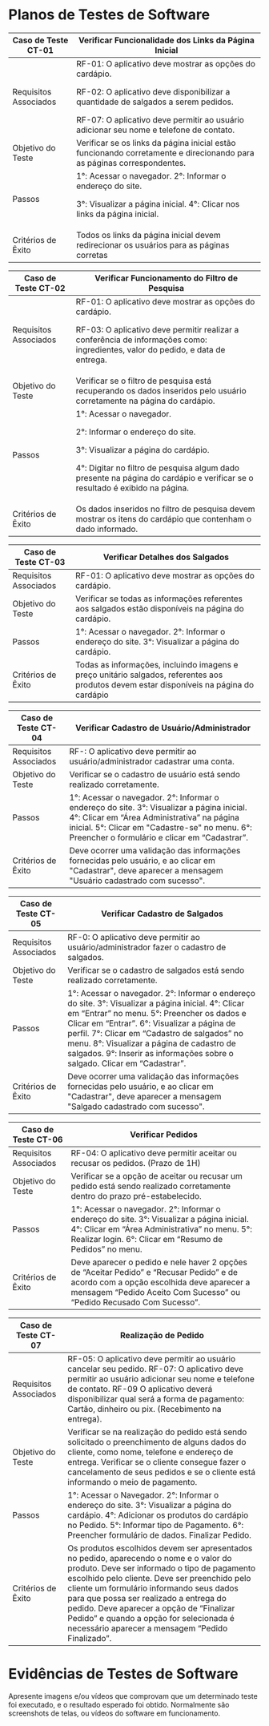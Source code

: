 # Planos de Testes de Software

| Caso de Teste CT-01| Verificar Funcionalidade dos Links da Página Inicial |
|-------------------|--------------------
| Requisitos Associados | RF-01: O aplicativo deve mostrar as opções do cardápio. <p>RF-02: O aplicativo deve disponibilizar a quantidade de salgados a serem pedidos.</p> RF-07: O aplicativo deve permitir ao usuário adicionar seu nome e telefone de contato.|
|Objetivo do Teste| Verificar se os links da página inicial estão funcionando corretamente e direcionando para as páginas correspondentes.
|Passos| 1°: Acessar o navegador. 2°: Informar o endereço do site. </p> 3°: Visualizar a página inicial. 4°: Clicar nos links da página inicial.</p>|
|Critérios de Êxito|Todos os links da página inicial devem redirecionar os usuários para as páginas corretas|

| Caso de Teste CT-02| Verificar Funcionamento do Filtro de Pesquisa |
|------------------|-------------------
|Requisitos Associados| RF-01: O aplicativo deve mostrar as opções do cardápio. <p>RF-03: O aplicativo deve permitir realizar a conferência de informações como: ingredientes, valor do pedido, e data de entrega. </p>
|Objetivo do Teste| Verificar se o filtro de pesquisa está recuperando os dados inseridos pelo usuário corretamente na página do cardápio.
|Passos| 1°: Acessar o navegador.<p>2°: Informar o endereço do site.</p>3°: Visualizar a página do cardápio.<p>4°: Digitar no filtro de pesquisa algum dado presente na página do cardápio e verificar se o resultado é exibido na página.</p>
|Critérios de Êxito| Os dados inseridos no filtro de pesquisa devem mostrar os itens do cardápio que contenham o dado informado.|

| Caso de Teste CT-03| Verificar Detalhes dos Salgados |
|-------------------|---------------
| Requisitos Associados | RF-01: O aplicativo deve mostrar as opções do cardápio.
| Objetivo do Teste | Verificar se todas as informações referentes aos salgados estão disponíveis na página do cardápio.
| Passos | 1°: Acessar o navegador. 2°: Informar o endereço do site. 3°: Visualizar a página do cardápio.
| Critérios de Êxito | Todas as informações, incluindo imagens e preço unitário salgados, referentes aos produtos devem estar disponíveis na página do cardápio |

| Caso de Teste CT-04| Verificar Cadastro de Usuário/Administrador |
| -------------- | -------------
| Requisitos Associados | RF-: O aplicativo deve permitir ao usuário/administrador cadastrar uma conta.
| Objetivo do Teste | Verificar se o cadastro de usuário está sendo realizado corretamente.
| Passos | 1°: Acessar o navegador. 2°: Informar o endereço do site. 3°: Visualizar a página inicial. 4°: Clicar em “Área Administrativa” na página inicial. 5°: Clicar em "Cadastre-se" no menu. 6°: Preencher o formulário e clicar em “Cadastrar”.
| Critérios de Êxito | Deve ocorrer uma validação das informações fornecidas pelo usuário, e ao clicar em "Cadastrar", deve aparecer a mensagem "Usuário cadastrado com sucesso".|

| Caso de Teste CT-05| Verificar Cadastro de Salgados |
| --------- |---------------------
| Requisitos Associados | RF-0: O aplicativo deve permitir ao usuário/administrador fazer o cadastro de salgados.
| Objetivo do Teste | Verificar se o cadastro de salgados está sendo realizado corretamente.
| Passos | 1°: Acessar o navegador. 2°: Informar o endereço do site. 3°: Visualizar a página inicial. 4°: Clicar em “Entrar” no menu. 5°: Preencher os dados e Clicar em “Entrar”. 6°: Visualizar a página de perfil. 7°: Clicar em “Cadastro de salgados” no menu. 8°: Visualizar a página de cadastro de salgados. 9°: Inserir as informações sobre o salgado. Clicar em “Cadastrar”.
| Critérios de Êxito | Deve ocorrer uma validação das informações fornecidas pelo usuário, e ao clicar em "Cadastrar", deve aparecer a mensagem "Salgado cadastrado com sucesso". |

| Caso de Teste CT-06| Verificar Pedidos |
| --------------- | -----------
| Requisitos Associados | RF-04: O aplicativo deve permitir aceitar ou recusar os pedidos. (Prazo de 1H)
| Objetivo do Teste | Verificar se a opção de aceitar ou recusar um pedido está sendo realizado corretamente dentro do prazo pré-estabelecido.
| Passos | 1°: Acessar o navegador. 2°: Informar o endereço do site. 3°: Visualizar a página inicial. 4°: Clicar em “Área Administrativa” no menu. 5°: Realizar login. 6°: Clicar em “Resumo de Pedidos” no menu.
| Critérios de Êxito | Deve aparecer o pedido e nele haver 2 opções de “Aceitar Pedido” e “Recusar Pedido” e de acordo com a opção escolhida deve aparecer a mensagem “Pedido Aceito Com Sucesso” ou “Pedido Recusado Com Sucesso”.|

| Caso de Teste CT-07| Realização de Pedido |
| ----------------- | --------------
| Requisitos Associados | RF-05: O aplicativo deve permitir ao usuário cancelar seu pedido. RF-07: O aplicativo deve permitir ao usuário adicionar seu nome e telefone de contato. RF-09	O aplicativo deverá disponibilizar qual será a forma de pagamento: Cartão, dinheiro ou pix. (Recebimento na entrega).
| Objetivo do Teste | Verificar se na realização do pedido está sendo solicitado o preenchimento de alguns dados do cliente, como nome, telefone e endereço de entrega. Verificar se o cliente consegue fazer o cancelamento de seus pedidos e se o cliente está informando o meio de pagamento.
| Passos | 1°: Acessar o Navegador. 2°: Informar o endereço do site. 3°: Visualizar a página do cardápio. 4°: Adicionar os produtos do cardápio no Pedido. 5°: Informar tipo de Pagamento. 6°: Preencher formulário de dados. Finalizar Pedido.
| Critérios de Êxito | Os produtos escolhidos devem ser apresentados no pedido, aparecendo o nome e o valor do produto.  Deve ser informado o tipo de pagamento escolhido pelo cliente. Deve ser preenchido pelo cliente um formulário informando seus dados para que possa ser realizado a entrega do pedido. Deve aparecer a opção de “Finalizar Pedido” e quando a opção for selecionada é necessário aparecer a mensagem “Pedido Finalizado”. |


# Evidências de Testes de Software

Apresente imagens e/ou vídeos que comprovam que um determinado teste foi executado, e o resultado esperado foi obtido. Normalmente são screenshots de telas, ou vídeos do software em funcionamento.
